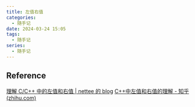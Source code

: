 ```yaml
---
title: 左值右值
categories:
  - 随手记
date: 2024-03-24 15:05
tags:
  - 随手记
series:
  - 随手记
---
```


## Reference

[理解 C/C++ 中的左值和右值 | nettee 的 blog](https://nettee.github.io/posts/2018/Understanding-lvalues-and-rvalues-in-C-and-C/)
[C++中左值和右值的理解 - 知乎 (zhihu.com)](https://zhuanlan.zhihu.com/p/240833006)